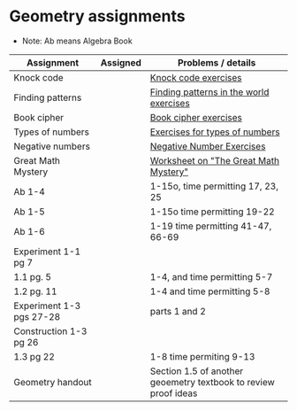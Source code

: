 # Geometry assignments
* Note: Ab means Algebra Book

|Assignment | Assigned | Problems / details |
|-----------|-----|--------------------|
|Knock code |     | [Knock code exercises](https://docs.google.com/document/d/1U06XcsFspu8KAN_23WcwOCW-9xS24IluFGwGOy32qQg/edit?usp=sharing)|
|Finding patterns|| [Finding patterns in the world exercises](https://docs.google.com/document/d/1jFKtXioBGcuLrV7nrccva9nHKl5koOddg0Mj1-VoQ58/edit?usp=sharing)
|Book cipher|  | [Book cipher exercises](https://docs.google.com/document/d/1s5dAe8syztFvUHtvviae9B-AGhp1qBnq9PiJ9Q7VV3U/edit?usp=sharing)
|Types of numbers|  | [Exercises for types of numbers](https://docs.google.com/document/d/1-ozoC4NtGDBL0-3st4QlNvHv716J5ykc2Q-Hc5dqLtI/edit?usp=sharing)
|Negative numbers|  | [Negative Number Exercises](https://docs.google.com/document/d/1NxbFKaTzMugZuLuh_2_taqPBs3jO_bojAQH6ralrHPA/edit?usp=sharing)
|Great Math Mystery| | [Worksheet on "The Great Math Mystery"](https://docs.google.com/document/d/1MYjovzS04UY-p52XPhUJqdLYsfGuUIAws4aahbFPntk/edit?usp=sharing)
|Ab 1-4 | | 1-15o, time permitting 17, 23, 25
|Ab 1-5 | | 1-15o time permitting 19-22
|Ab 1-6 | | 1-19 time permitting 41-47, 66-69
|Experiment 1-1 pg 7 | | |
|1.1 pg. 5||1-4, and time permitting 5-7
|1.2 pg. 11||1-4 and time permitting 5-8
|Experiment 1-3 pgs 27-28| | parts 1 and 2
|Construction 1-3 pg 26 | |
|1.3 pg 22 | | 1-8 time permiting 9-13
|Geometry handout| |  Section 1.5 of another geoemetry textbook to review proof ideas
